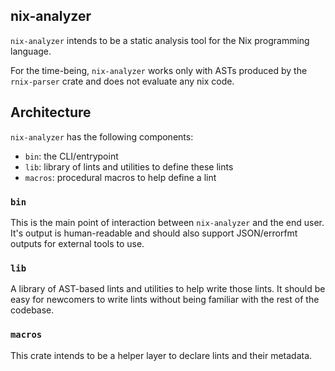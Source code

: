 ## nix-analyzer

`nix-analyzer` intends to be a static analysis tool for the
Nix programming language.

For the time-being, `nix-analyzer` works only with ASTs
produced by the `rnix-parser` crate and does not evaluate
any nix code. 

## Architecture

`nix-analyzer` has the following components:

- `bin`: the CLI/entrypoint
- `lib`: library of lints and utilities to define these
  lints
- `macros`: procedural macros to help define a lint

### `bin`

This is the main point of interaction between `nix-analyzer`
and the end user. It's output is human-readable and should
also support JSON/errorfmt outputs for external tools to
use.

### `lib`

A library of AST-based lints and utilities to help write
those lints. It should be easy for newcomers to write lints
without being familiar with the rest of the codebase.

### `macros`

This crate intends to be a helper layer to declare lints and
their metadata.
